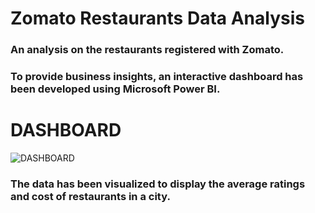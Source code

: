 # Zomato Restaurants Data Analysis
### An analysis on the restaurants registered with Zomato. <br/> 
### To provide business insights, an interactive dashboard has been developed using Microsoft Power BI. 

# DASHBOARD
![DASHBOARD](https://user-images.githubusercontent.com/92647313/152155161-744e6844-6c75-4660-b942-4c6f03d24acb.png)

### The data has been visualized to display the average ratings and cost of restaurants in a city.
